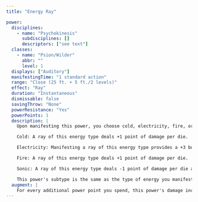 ```yaml
---
title: "Energy Ray"

power:
  disciplines:
    - name: "Psychokinesis"
      subdisciplines: []
      descriptors: ["see text"]
  classes:
    - name: "Psion/Wilder"
      abbr: ""
      level: 1
  displays: ["Auditory"]
  manifestingTime: "1 standard action"
  range: "Close (25 ft. + 5 ft./2 levels)"
  effect: "Ray"
  duration: "Instantaneous"
  dismissable: false
  savingThrow: "None"
  powerResistance: "Yes"
  powerPoints: 1
  description: |
    Upon manifesting this power, you choose cold, electricity, fire, or sonic. You create a ray of energy of the chosen type that shoots forth from your fingertip and strikes a target within range, dealing {% die_roll 1 6 0 %} points of damage, if you succeed on a ranged touch attack with the ray.

    Cold: A ray of this energy type deals +1 point of damage per die.

    Electricity: Manifesting a ray of this energy type provides a +3 bonus on your attack roll if the target is wearing metal armor and a +2 bonus on manifester level checks for the purpose of overcoming power resistance.

    Fire: A ray of this energy type deals +1 point of damage per die.

    Sonic: A ray of this energy type deals -1 point of damage per die and ignores an object's hardness.

    This power's subtype is the same as the type of energy you manifest.
  augment: |
    For every additional power point you spend, this power's damage increases by one die (d6).
---
```

